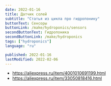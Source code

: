 ```yaml
---
date: 2022-01-16
title: Датчик солей
subtitle: "Статья из цикла про гидропонику"
buttonText: Сенсоры
buttonLink: /make/hydroponics/sensors
secondButtonText: Гидропоника
secondButtonLink: /make/hydroponics
tags: ["hydroponics"]
language: "ru"

published: 2022-01-16
lastModified: 2022-02-06
---
```


- https://aliexpress.ru/item/4001010691199.html
- https://aliexpress.ru/item/33050818416.html